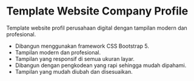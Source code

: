 # Template Website Company Profile

Template website profil perusahaan digital dengan tampilan modern dan profesional.

-	Dibangun menggunakan framework CSS Bootstrap 5.
-	Tampilan modern dan profesional.
-	Tampilan yang responsif di semua ukuran layar.
-	Dibangun dengan pengkodean yang rapi sehingga mudah dipahami.
- Tampilan yang mudah diubah dan disesuaikan.
